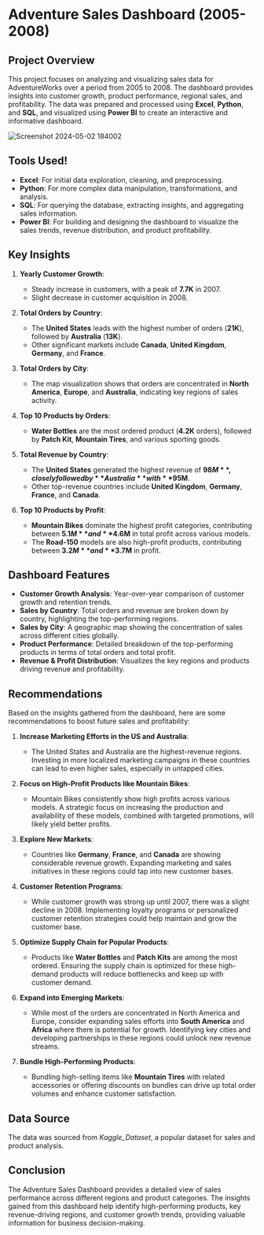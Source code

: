 # Adventure Sales Dashboard (2005-2008)

## Project Overview
This project focuses on analyzing and visualizing sales data for AdventureWorks over a period from 2005 to 2008. The dashboard provides insights into customer growth, product performance, regional sales, and profitability. The data was prepared and processed using **Excel**, **Python**, and **SQL**, and visualized using **Power BI** to create an interactive and informative dashboard.


![Screenshot 2024-05-02 184002](https://github.com/user-attachments/assets/7586f51e-99d6-49bf-b7db-4c876aece710)

## Tools Used!
- **Excel**: For initial data exploration, cleaning, and preprocessing.
- **Python**: For more complex data manipulation, transformations, and analysis.
- **SQL**: For querying the database, extracting insights, and aggregating sales information.
- **Power BI**: For building and designing the dashboard to visualize the sales trends, revenue distribution, and product profitability.

## Key Insights
1. **Yearly Customer Growth**: 
   - Steady increase in customers, with a peak of **7.7K** in 2007.
   - Slight decrease in customer acquisition in 2008.

2. **Total Orders by Country**:
   - The **United States** leads with the highest number of orders (**21K**), followed by **Australia** (**13K**).
   - Other significant markets include **Canada**, **United Kingdom**, **Germany**, and **France**.

3. **Total Orders by City**: 
   - The map visualization shows that orders are concentrated in **North America**, **Europe**, and **Australia**, indicating key regions of sales activity.

4. **Top 10 Products by Orders**:
   - **Water Bottles** are the most ordered product (**4.2K** orders), followed by **Patch Kit**, **Mountain Tires**, and various sporting goods.

5. **Total Revenue by Country**:
   - The **United States** generated the highest revenue of **$98M**, closely followed by **Australia** with **$95M**.
   - Other top-revenue countries include **United Kingdom**, **Germany**, **France**, and **Canada**.

6. **Top 10 Products by Profit**:
   - **Mountain Bikes** dominate the highest profit categories, contributing between **$5.1M** and **$4.6M** in total profit across various models.
   - The **Road-150** models are also high-profit products, contributing between **$3.2M** and **$3.7M** in profit.

## Dashboard Features
- **Customer Growth Analysis**: Year-over-year comparison of customer growth and retention trends.
- **Sales by Country**: Total orders and revenue are broken down by country, highlighting the top-performing regions.
- **Sales by City**: A geographic map showing the concentration of sales across different cities globally.
- **Product Performance**: Detailed breakdown of the top-performing products in terms of total orders and total profit.
- **Revenue & Profit Distribution**: Visualizes the key regions and products driving revenue and profitability.

## Recommendations
Based on the insights gathered from the dashboard, here are some recommendations to boost future sales and profitability:

1. **Increase Marketing Efforts in the US and Australia**:
   - The United States and Australia are the highest-revenue regions. Investing in more localized marketing campaigns in these countries can lead to even higher sales, especially in untapped cities.

2. **Focus on High-Profit Products like Mountain Bikes**:
   - Mountain Bikes consistently show high profits across various models. A strategic focus on increasing the production and availability of these models, combined with targeted promotions, will likely yield better profits.

3. **Explore New Markets**:
   - Countries like **Germany**, **France**, and **Canada** are showing considerable revenue growth. Expanding marketing and sales initiatives in these regions could tap into new customer bases.

4. **Customer Retention Programs**:
   - While customer growth was strong up until 2007, there was a slight decline in 2008. Implementing loyalty programs or personalized customer retention strategies could help maintain and grow the customer base.

5. **Optimize Supply Chain for Popular Products**:
   - Products like **Water Bottles** and **Patch Kits** are among the most ordered. Ensuring the supply chain is optimized for these high-demand products will reduce bottlenecks and keep up with customer demand.

6. **Expand into Emerging Markets**:
   - While most of the orders are concentrated in North America and Europe, consider expanding sales efforts into **South America** and **Africa** where there is potential for growth. Identifying key cities and developing partnerships in these regions could unlock new revenue streams.

7. **Bundle High-Performing Products**:
   - Bundling high-selling items like **Mountain Tires** with related accessories or offering discounts on bundles can drive up total order volumes and enhance customer satisfaction.

## Data Source
The data was sourced from *Kaggle_Dataset*, a popular dataset for sales and product analysis.

## Conclusion
The Adventure Sales Dashboard provides a detailed view of sales performance across different regions and product categories. The insights gained from this dashboard help identify high-performing products, key revenue-driving regions, and customer growth trends, providing valuable information for business decision-making.


